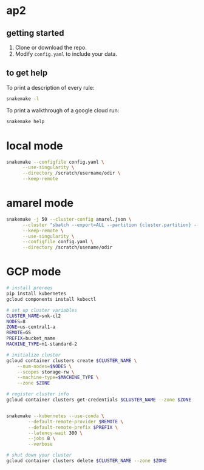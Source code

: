 # ap2

## getting started

1. Clone or download the repo.
2. Modify `config.yaml` to include your data.

## to get help

To print a description of every rule:

```bash
snakemake -l
```

To print a walkthrough of a google cloud run:

```bash
snakemake help
```

# local mode
```bash
snakemake --configfile config.yaml \
	  --use-singularity \
	  --directory /scratch/username/odir \
	  --keep-remote
```

# amarel mode
```bash
snakemake -j 50 --cluster-config amarel.json \
	  --cluster "sbatch --export=ALL --partition {cluster.partition} --nodes {cluster.n} --time {cluster.time} --ntasks {cluster.tasks} --mem {cluster.mem} --cpus-per-task={cluster.cpus}" \
	  --keep-remote \
	  --use-singularity \
	  --configfile config.yaml \
	  --directory /scratch/usename/odir
```

# GCP mode
```bash
# install prereqs
pip install kubernetes
gcloud components install kubectl

# set up cluster variables
CLUSTER_NAME=snk-cl2
NODES=8
ZONE=us-central1-a
REMOTE=GS
PREFIX=bucket_name
MACHINE_TYPE=n1-standard-2

# initialize cluster
gcloud container clusters create $CLUSTER_NAME \
	--num-nodes=$NODES \
	--scopes storage-rw \
	--machine-type=$MACHINE_TYPE \
	--zone $ZONE

# register cluster info
gcloud container clusters get-credentials $CLUSTER_NAME --zone $ZONE


snakemake --kubernetes --use-conda \
		--default-remote-provider $REMOTE \
		--default-remote-prefix $PREFIX \
		--latency-wait 300 \
		--jobs 8 \
		--verbose

# shut down your cluster
gcloud container clusters delete $CLUSTER_NAME --zone $ZONE
```
